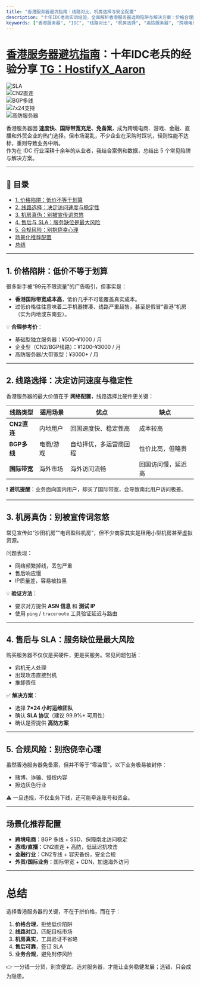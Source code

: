 ```yaml
---
title: "香港服务器避坑指南｜线路对比、机房选择与安全配置"
description: "十年IDC老兵实战经验，全面解析香港服务器选购陷阱与解决方案：价格合理区间、CN2/BGP线路对比、真实机房甄别、安全配置与合规运营，助您避免踩坑。"
keywords: ["香港服务器", "IDC", "线路对比", "机房选择", "高防服务器", "跨境电商"]
---
```


# [香港服务器避坑指南](https://www.hostifyx.com/zh/hk-server/)：十年IDC老兵的经验分享 [TG：HostifyX_Aaron](https://t.me/HostifyX_Aaron)

![SLA](https://img.shields.io/badge/SLA-99.9%25-green)  
![CN2直连](https://img.shields.io/badge/线路-CN2直连-blue)  
![BGP多线](https://img.shields.io/badge/线路-BGP多线-orange)  
![7x24支持](https://img.shields.io/badge/支持-7×24小时运维-brightgreen)  
![高防服务器](https://img.shields.io/badge/安全-高防可选-red)  

香港服务器因 **速度快、国际带宽充足、免备案**，成为跨境电商、游戏、金融、直播和外贸企业的热门选择。但市场混乱，不少企业在采购时踩坑，轻则性能不达标，重则导致业务中断。  
作为在 IDC 行业深耕十余年的从业者，我结合案例和数据，总结出 5 个常见陷阱与解决方案。  

---

## 📑 目录  
- [1. 价格陷阱：低价不等于划算](#1-价格陷阱低价不等于划算)  
- [2. 线路选择：决定访问速度与稳定性](#2-线路选择决定访问速度与稳定性)  
- [3. 机房真伪：别被宣传词忽悠](#3-机房真伪别被宣传词忽悠)  
- [4. 售后与 SLA：服务缺位是最大风险](#4-售后与-sla服务缺位是最大风险)  
- [5. 合规风险：别抱侥幸心理](#5-合规风险别抱侥幸心理)  
- [场景化推荐配置](#场景化推荐配置)  
- [总结](#总结)  

---

## 1. 价格陷阱：低价不等于划算  

很多新手被“99元不限流量”的广告吸引，但事实是：  
- **香港国际带宽成本高**，低价几乎不可能覆盖真实成本。  
- 过低价格往往意味着二手机器拼凑、线路严重超售，甚至是假冒“香港”机房（实为内地或东南亚）。  

💡 **合理参考价**：  
- 基础型独立服务器：¥500–¥1000 / 月  
- 企业型（CN2/BGP线路）：¥1200–¥3000 / 月  
- 高防服务器/大带宽型：¥3000+ / 月  

---

## 2. 线路选择：决定访问速度与稳定性  

香港服务器的最大价值在于 **网络配置**，线路选择比硬件更关键：  

| 线路类型     | 适用场景 | 优点 | 缺点 |
|--------------|----------|------|------|
| **CN2直连**  | 内地用户 | 回国速度快、稳定性高 | 成本较高 |
| **BGP多线**  | 电商/游戏 | 自动择优，多运营商回程 | 性价比高，但略贵 |
| **国际带宽** | 海外市场 | 海外访问流畅 | 回国访问慢，延迟高 |

❗ **避坑提醒**：业务面向国内用户，却买了国际带宽，会导致南北用户访问极差。  

---

## 3. 机房真伪：别被宣传词忽悠  

常见宣传如“沙田机房”“电讯盈科机房”，但不少商家其实是租用小型机房甚至虚拟资源。  

问题表现：  
- 网络频繁掉线，丢包严重  
- 售后响应慢  
- IP质量差，容易被拉黑  

💡 **验证方法**：  
- 要求对方提供 **ASN 信息** 和 **测试 IP**  
- 使用 `ping` / `traceroute` 工具验证延迟与路由  

---

## 4. 售后与 SLA：服务缺位是最大风险  

购买服务器不仅仅是买硬件，更是买服务。常见问题包括：  
- 宕机无人处理  
- 出现攻击直接封机  
- 推卸责任  

✅ **解决方案**：  
- 选择 **7×24 小时运维团队**  
- 确认 **SLA 协议**（建议 99.9%+ 可用性）  
- 确认是否提供 **高防方案**  

---

## 5. 合规风险：别抱侥幸心理  

虽然香港服务器免备案，但并不等于“零监管”。以下业务极易被封停：  
- 赌博、诈骗、侵权内容  
- 擦边灰色行业  

⚠️ 一旦违规，不仅业务下线，还可能牵连账号和资金。  

---

## 场景化推荐配置  

- **跨境电商**：BGP 多线 + SSD，保障南北访问稳定  
- **游戏/直播**：CN2直连 + 高防，低延迟抗攻击  
- **金融行业**：CN2专线 + 容灾备份，安全合规  
- **外贸/国际业务**：国际带宽 + CDN，加速海外访问  

---

# 总结  

选择香港服务器的关键，不在于拼价格，而在于：  
1. **价格合理**，拒绝低价陷阱  
2. **线路对口**，匹配目标市场  
3. **机房真实**，工具验证不省略  
4. **售后可靠**，签订 SLA  
5. **业务合规**，避免封停风险  

👉 一分钱一分货，别贪便宜。选对服务器，才能让业务稳健发展；选错，只会成为隐患。  
